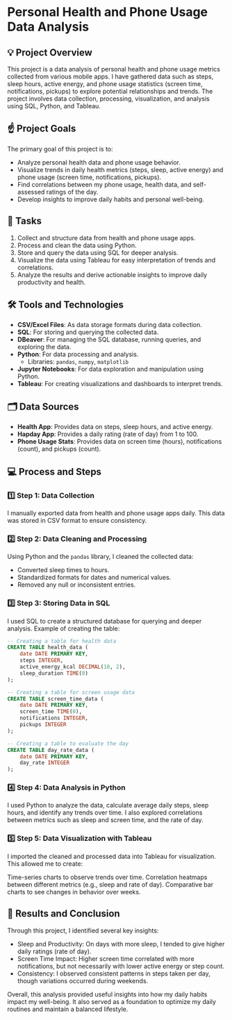 # Personal Health and Phone Usage Data Analysis

## 💡 Project Overview
This project is a data analysis of personal health and phone usage metrics collected from various mobile apps. I have gathered data such as steps, sleep hours, active energy, and phone usage statistics (screen time, notifications, pickups) to explore potential relationships and trends. The project involves data collection, processing, visualization, and analysis using SQL, Python, and Tableau.

## ☝️ Project Goals
The primary goal of this project is to:
- Analyze personal health data and phone usage behavior.
- Visualize trends in daily health metrics (steps, sleep, active energy) and phone usage (screen time, notifications, pickups).
- Find correlations between my phone usage, health data, and self-assessed ratings of the day.
- Develop insights to improve daily habits and personal well-being.

## 💼 Tasks
1. Collect and structure data from health and phone usage apps.
2. Process and clean the data using Python.
3. Store and query the data using SQL for deeper analysis.
4. Visualize the data using Tableau for easy interpretation of trends and correlations.
5. Analyze the results and derive actionable insights to improve daily productivity and health.

## 🛠️ Tools and Technologies
- **CSV/Excel Files**: As data storage formats during data collection.
- **SQL**: For storing and querying the collected data.
- **DBeaver**: For managing the SQL database, running queries, and exploring the data.
- **Python**: For data processing and analysis.
  - Libraries: `pandas`, `numpy`, `matplotlib`
- **Jupyter Notebooks**: For data exploration and manipulation using Python.
- **Tableau**: For creating visualizations and dashboards to interpret trends.

## 🗂️ Data Sources
- **Health App**: Provides data on steps, sleep hours, and active energy.
- **Hapday App**: Provides a daily rating (rate of day) from 1 to 100.
- **Phone Usage Stats**: Provides data on screen time (hours), notifications (count), and pickups (count).

## 💻 Process and Steps

### 1️⃣ Step 1: Data Collection
I manually exported data from health and phone usage apps daily. This data was stored in CSV format to ensure consistency.

### 2️⃣ Step 2: Data Cleaning and Processing
Using Python and the `pandas` library, I cleaned the collected data:
- Converted sleep times to hours.
- Standardized formats for dates and numerical values.
- Removed any null or inconsistent entries.

### 3️⃣ Step 3: Storing Data in SQL
I used SQL to create a structured database for querying and deeper analysis. Example of creating the table:

```sql
-- Creating a table for health data
CREATE TABLE health_data (
    date DATE PRIMARY KEY,
    steps INTEGER,
    active_energy_kcal DECIMAL(10, 2),  
    sleep_duration TIME(0)
);

-- Creating a table for screen usage data
CREATE TABLE screen_time_data (
    date DATE PRIMARY KEY,
    screen_time TIME(0),
    notifications INTEGER,
    pickups INTEGER
);

-- Creating a table to evaluate the day
CREATE TABLE day_rate_data (
    date DATE PRIMARY KEY,
    day_rate INTEGER
);
```

### 4️⃣ Step 4: Data Analysis in Python
I used Python to analyze the data, calculate average daily steps, sleep hours, and identify any trends over time. I also explored correlations between metrics such as sleep and screen time, and the rate of day.

### 5️⃣ Step 5: Data Visualization with Tableau
I imported the cleaned and processed data into Tableau for visualization. This allowed me to create:

Time-series charts to observe trends over time.
Correlation heatmaps between different metrics (e.g., sleep and rate of day).
Comparative bar charts to see changes in behavior over weeks.

## 🌿 Results and Conclusion

Through this project, I identified several key insights:
- Sleep and Productivity: On days with more sleep, I tended to give higher daily ratings (rate of day).
- Screen Time Impact: Higher screen time correlated with more notifications, but not necessarily with lower active energy or step count.
- Consistency: I observed consistent patterns in steps taken per day, though variations occurred during weekends.

Overall, this analysis provided useful insights into how my daily habits impact my well-being. It also served as a foundation to optimize my daily routines and maintain a balanced lifestyle.

